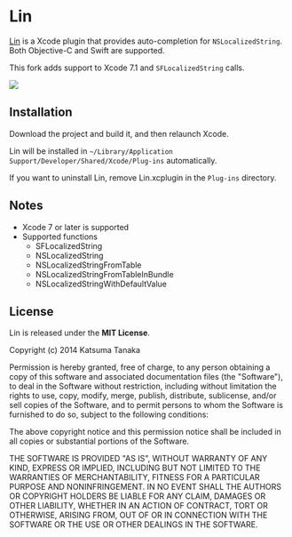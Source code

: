 # Lin

[Lin](https://github.com/questbeat/Lin) is a Xcode plugin that provides auto-completion for `NSLocalizedString`. Both Objective-C and Swift are supported.

This fork adds support to Xcode 7.1 and ``SFLocalizedString`` calls.

![](https://cloud.githubusercontent.com/assets/4681556/10871435/a96f311c-809b-11e5-9d80-e87f694ea42e.png)

## Installation

Download the project and build it, and then relaunch Xcode.  

Lin will be installed in `~/Library/Application Support/Developer/Shared/Xcode/Plug-ins` automatically.

If you want to uninstall Lin, remove Lin.xcplugin in the `Plug-ins` directory.

## Notes

* Xcode 7 or later is supported
* Supported functions
  * SFLocalizedString
  * NSLocalizedString
  * NSLocalizedStringFromTable
  * NSLocalizedStringFromTableInBundle
  * NSLocalizedStringWithDefaultValue

## License

Lin is released under the **MIT License**.

Copyright (c) 2014 Katsuma Tanaka

Permission is hereby granted, free of charge, to any person obtaining a copy of this software and associated documentation files (the "Software"), to deal in the Software without restriction, including without limitation the rights to use, copy, modify, merge, publish, distribute, sublicense, and/or sell copies of the Software, and to permit persons to whom the Software is furnished to do so, subject to the following conditions:

The above copyright notice and this permission notice shall be included in all copies or substantial portions of the Software.

THE SOFTWARE IS PROVIDED "AS IS", WITHOUT WARRANTY OF ANY KIND, EXPRESS OR IMPLIED, INCLUDING BUT NOT LIMITED TO THE WARRANTIES OF MERCHANTABILITY, FITNESS FOR A PARTICULAR PURPOSE AND NONINFRINGEMENT. IN NO EVENT SHALL THE AUTHORS OR COPYRIGHT HOLDERS BE LIABLE FOR ANY CLAIM, DAMAGES OR OTHER LIABILITY, WHETHER IN AN ACTION OF CONTRACT, TORT OR OTHERWISE, ARISING FROM, OUT OF OR IN CONNECTION WITH THE SOFTWARE OR THE USE OR OTHER DEALINGS IN THE SOFTWARE.
